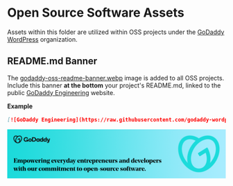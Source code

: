 # Open Source Software Assets

Assets within this folder are utilized within OSS projects under the [GoDaddy WordPress](https://github.com/godaddy-wordpress/) organization.

## README.md Banner

The [godaddy-oss-readme-banner.webp](godaddy-oss-readme-banner.webp) image is added to all OSS projects. Include this banner __at the bottom__ your project's README.md, linked to the public [GoDaddy Engineering](https://www.godaddy.com/engineering/) website.

__Example__

```markdown
[![GoDaddy Engineering](https://raw.githubusercontent.com/godaddy-wordpress/.github/master/assets/godaddy-oss-readme-banner.webp)](https://www.godaddy.com/engineering/)
```

[![GoDaddy Engineering](https://raw.githubusercontent.com/godaddy-wordpress/.github/master/assets/godaddy-oss-readme-banner.webp)](https://www.godaddy.com/engineering/)
